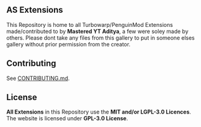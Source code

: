 ## AS Extensions
This Repository is home to all Turbowarp/PenguinMod Extensions made/contributed to by **Mastered YT Aditya**, a few were soley made by others.
Please dont take any files from this gallery to put in someone elses gallery without prior permission from the creator.

## Contributing
See [CONTRIBUTING.md](https://github.com/MYTAditya/AS-Extensions/blob/main/CONTRIBUTING.md).

## License
**All Extensions** in this Repository use the **MIT and/or LGPL-3.0 Licences**. The website is licensed under **GPL-3.0 License**.
